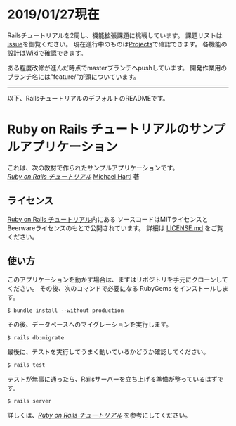 # 2019/01/27現在

Railsチュートリアルを2周し、機能拡張課題に挑戦しています。
課題リストは[issue](https://github.com/xojan0120/sample_app2/issues)を御覧ください。
現在進行中のものは[Projects](https://github.com/xojan0120/sample_app2/projects)で確認できます。
各機能の設計は[Wiki](https://github.com/xojan0120/sample_app2/wiki)で確認できます。

ある程度改修が進んだ時点でmasterブランチへpushしています。
開発作業用のブランチ名には"feature/"が頭についています。

---
以下、RailsチュートリアルのデフォルトのREADMEです。

# Ruby on Rails チュートリアルのサンプルアプリケーション

これは、次の教材で作られたサンプルアプリケーションです。   
[*Ruby on Rails チュートリアル*](https://railstutorial.jp/)
[Michael Hartl](http://www.michaelhartl.com/) 著

## ライセンス

[Ruby on Rails チュートリアル](https://railstutorial.jp/)内にある
ソースコードはMITライセンスとBeerwareライセンスのもとで公開されています。
詳細は [LICENSE.md](LICENSE.md) をご覧ください。

## 使い方

このアプリケーションを動かす場合は、まずはリポジトリを手元にクローンしてください。
その後、次のコマンドで必要になる RubyGems をインストールします。

```
$ bundle install --without production
```

その後、データベースへのマイグレーションを実行します。

```
$ rails db:migrate
```

最後に、テストを実行してうまく動いているかどうか確認してください。

```
$ rails test
```

テストが無事に通ったら、Railsサーバーを立ち上げる準備が整っているはずです。

```
$ rails server
```

詳しくは、[*Ruby on Rails チュートリアル*](https://railstutorial.jp/)
を参考にしてください。
